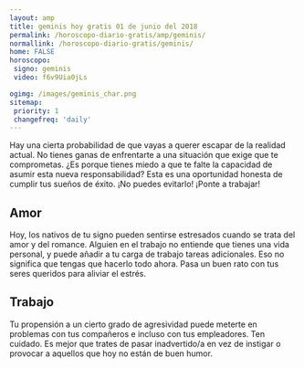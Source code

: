 ```yaml
---
layout: amp
title: geminis hoy gratis 01 de junio del 2018 
permalink: /horoscopo-diario-gratis/amp/geminis/
normallink: /horoscopo-diario-gratis/geminis/
home: FALSE
horoscopo:
 signo: geminis
 video: f6v9Uia0jLs

ogimg: /images/geminis_char.png
sitemap:
 priority: 1
 changefreq: 'daily'
---
```



Hay una cierta probabilidad de que vayas a querer escapar de la realidad actual. No tienes ganas de enfrentarte a una situación que exige que te comprometas. ¿Es porque tienes miedo a que te falte la capacidad de asumir esta nueva responsabilidad? Esta es una oportunidad honesta de cumplir tus sueños de éxito. ¡No puedes evitarlo! ¡Ponte a trabajar!

## Amor

Hoy, los nativos de tu signo pueden sentirse estresados cuando se trata del amor y del romance. Alguien en el trabajo no entiende que tienes una vida personal, y puede añadir a tu carga de trabajo tareas adicionales. Eso no significa que tengas que hacerlo todo ahora. Pasa un buen rato con tus seres queridos para aliviar el estrés.

## Trabajo

Tu propensión a un cierto grado de agresividad puede meterte en problemas con tus compañeros e incluso con tus empleadores. Ten cuidado. Es mejor que trates de pasar inadvertido/a en vez de instigar o provocar a aquellos que hoy no están de buen humor.